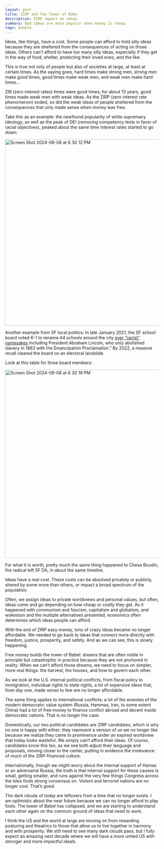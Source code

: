 ```yaml
---
layout: post
title: ZIRP and the Tower of Babe
description: ZIRP impact on ideas
summary: Bad ideas are more popular when money is cheap
tags: people 
---
```



Ideas, like things, have a cost. Some people can afford to hold silly ideas because they are sheltered from the consequences of acting on those ideas. Others can’t afford to have too many silly ideas, especially if they get in the way of food, shelter, protecting their loved ones, and the like. 

This is true not only of people but also of societies at large, at least at certain times. As the saying goes, hard times make strong men, strong men make good times, good times make weak men, and weak men make hard times… 

ZIR (zero interest rates) times were good times; for about 13 years, good times made weak men with weak ideas. As the ZIRP (zero interest rate phenomenon) ended, so did the weak ideas of people sheltered from the consequences that only made sense when money was free.

Take this as an example: the newfound popularity of white supremacy ideology, as well as the peak of DEI (removing competency tests in favor of racial objectives), peaked about the same time interest rates started to go down:

<img width="610" alt="Screen Shot 2024-09-08 at 6 30 12 PM" src="https://github.com/user-attachments/assets/5f467a82-bfa3-4ce5-9f50-66935f7b253c">


 
Another example from SF local politics: In late January 2021, the  SF school board voted 6-1 to rename 44 schools around the city [over “racist” namesakes](https://californiaglobe.com/section-2/san-francisco-school-board-votes-to-change-names-of-44-schools-over-racist-namesakes/) including President Abraham Lincoln, who  only abolished slavery in 1863 with the Emancipation Proclamation.” By 2022, a massive recall cleared the board on an electoral landslide.

Look at this table for three board members:

<img width="617" alt="Screen Shot 2024-09-08 at 6 30 19 PM" src="https://github.com/user-attachments/assets/61156ab2-0586-4d26-a0e9-8f76205380e9">


For what it is worth, pretty much the same thing happened to Chesa Boudin, the radical left SF DA, in about the same timeline.

Ideas have a real cost. These costs can be absolved privately or publicly, shared by some more than others, or impact a broad spectrum of the population.

 Often, we assign ideas to private worldviews and personal values, but often, ideas come and go depending on how cheap or costly they get.  As it happened with communism and fascism, capitalism and globalism, and wokesism and the multiple alternatives presented, economics often determines which ideas people can afford.

 
With the end of ZIRP easy money, tons of crazy ideas became no longer affordable. We needed to go back to ideas that connect more directly with freedom, justice, prosperity, and safety. And as we can see, this is slowly happening.

Free money builds the tower of Babel: dreams that are often noble in principle but catastrophic in practice because they are not anchored in reality. When we can’t afford those dreams, we need to focus on simpler, more real things: the  harvest, the houses, and how to govern each other. 


 
As we look at the U.S. internal political conflicts, from fiscal policy to immigration, individual rights to state rights, a lot of expensive ideas that, from day one, made sense to few are no longer affordable. 

The same thing applies to international conflicts: a lot of the enemies of the modern democratic value system (Russia, Hammas, Iran, to some extent China) had a lot of free money to finance conflict abroad and decent inside democratic nations. That is no longer the case. 

Domestically, our two political candidates are ZIRP candidates, which is why no one is happy with either; they represent a version of us we no longer like because we realize they came to prominence under an expired worldview that today looks wasteful. We simply can’t afford their ideas. Of course, candidates know this too, as we see both adjust their language and proposals, moving closer to the center, putting in evidence the irrelevance of much of the ZIRP-financed culture. 

Internationally, though we might worry about the internal support of Hamas or an adversarial Russia, the truth is that internal support for these causes is small, getting smaller, and runs against the very few things Congress across the Isles finds strong consensus on. Violent and  terrorist nations are no longer cool. That’s good.  


 
The dark clouds of today are leftovers from a time that no longer exists. I am optimistic about the near future because we can no longer afford to play fools. The tower of Babel has collapsed, and we are starting to understand each other again on the common ground of ideas that need to work. 


I think the US and the world at large are moving on from rewarding posturing and theatrics to those that allow us to live together in harmony and with prosperity. We still need to see many dark clouds pass, but I fully expect an amazing next decade where we will have a more united US with stronger and more impactful ideals. 
